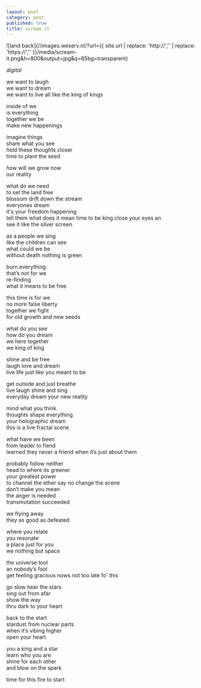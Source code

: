 ```yaml
---
layout: post
category: post
published: true
title: scream it
---
```

![land back](//images.weserv.nl/?url={{ site.url | replace: 'http://','' | replace: 'https://','' }}/media/scream-it.png&h=800&output=jpg&q=65bg=transparent)  
<!--more-->
<span class='date fr'>*digital*</span><br>
  
  
we want to laugh  
we want to dream  
we want to live all like the king of kings  
  
inside of we  
is everything  
together we be  
make new happenings  
  
imagine things  
share what you see  
hold these thoughts closer  
time to plant the seed  
  
how will we grow now    
our reality  
  
what do we need  
to set the land free  
blossom drift down the stream  
everyones dream  
it's your freedom happening  
tell them what does it mean
time to be king
close your eyes an  
see it like the silver screen  
  
as a people we sing  
like the children can see  
what could we be  
without death nothing is green  
  
burn everything  
that’s not for we   
re-finding  
what it means to be free  
  
this time is for we  
no more false liberty  
together we fight  
for old growth and new seeds  
  
what do you see  
how do you dream  
we here together   
we king of king  
  
shine and be free  
laugh love and dream  
live life just like you meant to be  
  
get outside and just breathe  
live laugh shine and sing  
everyday dream your new reality  
  
mind what you think  
thoughts shape everything  
your holographic dream   
this is a live fractal scene  
  
what have we been  
from leader to fiend  
learned they never a friend 
when it’s just about them  
  
probably follow neither  
head to where its greener  
your greatest power  
to channel the ether
say no change the scene    
don’t make you mean     
the anger is needed  
transmutation succeeded  
  
we flying away  
they as good as defeated  
  
where you relate   
you resonate  
a place just for you  
we nothing but space
    
the universe tool   
an nobody’s fool   
get feeling gracious
nows not too late fo' this  
  
go slow hear the stars  
sing out from afar  
show the way   
thru dark to your heart  
  
back to the start  
stardust from nuclear parts  
when it’s vibing higher  
open your heart  
  
you a king and a star  
learn who you are  
shine for each other  
and blow on the spark  
  
time for this fire to start  